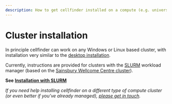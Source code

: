 ```yaml
---
description: How to get cellfinder installed on a compute (e.g. university) cluster
---
```


# Cluster installation

In principle cellfinder can work on any Windows or Linux based cluster, with installation very similar to the [desktop installation](../installation.md).

Currently, instructions are provided for clusters with the [SLURM](https://slurm.schedmd.com/documentation.html) workload manager \(based on the [Sainsbury Wellcome Centre cluster](https://www.sainsburywellcome.org/web/content/scientific-computing)\).

**See** [**Installation with SLURM**](slurm.md) 

_If you need help installing cellfinder on a different type of compute cluster \(or even better if you've already managed\),_ [_please get in touch_](../../general/getting-in-touch.md)_._

